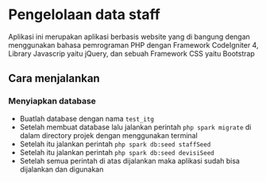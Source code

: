 # Pengelolaan data staff

Aplikasi ini merupakan aplikasi berbasis website yang di bangung dengan menggunakan bahasa pemrograman PHP dengan Framework CodeIgniter 4, Library Javascrip yaitu jQuery, dan sebuah Framework CSS yaitu Bootstrap

## Cara menjalankan

### Menyiapkan database

- Buatlah database dengan nama `test_itg`
- Setelah membuat database lalu jalankan perintah `php spark migrate` di dalam directory projek dengan menggunakan terminal
- Setelah itu jalankan perintah `php spark db:seed staffSeed`
- Setelah itu jalankan perintah `php spark db:seed devisiSeed`
- Setelah semua perintah di atas dijalankan maka aplikasi sudah bisa dijalankan dan digunakan
